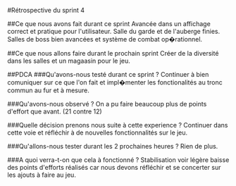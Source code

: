 #Rétrospective du sprint 4


##Ce que nous avons fait durant ce sprint 
Avancée dans un affichage correct et pratique pour l'utilisateur.
Salle du garde et de l'auberge finies.
Salles de boss bien avancées et système de combat op�rationnel.


##Ce que nous allons faire durant le prochain sprint
Créer de la diversité dans les salles et un magaasin pour le jeu.

##PDCA
###Qu'avons-nous testé durant ce sprint ?
 Continuer à bien comuniquer sur ce que l'on fait et impl�menter les fonctionalités au tronc commun au fur et à mesure.

###Qu'avons-nous observé ?
On a pu faire beaucoup plus de points d'effort que avant. (21 contre 12)

###Quelle décision prenons nous suite à cette experience ?
Continuer dans cette voie et réfléchir à de nouvelles fonctionnalités sur le jeu.  

###Qu'allons-nous tester durant les 2 prochaines heures ?
Rien de plus.

###A quoi verra-t-on que cela à fonctionné ?
Stabilisation voir légère baisse des points d'efforts réalisés car nous devons réfléchir et se concerter sur les ajouts à faire au jeu.
